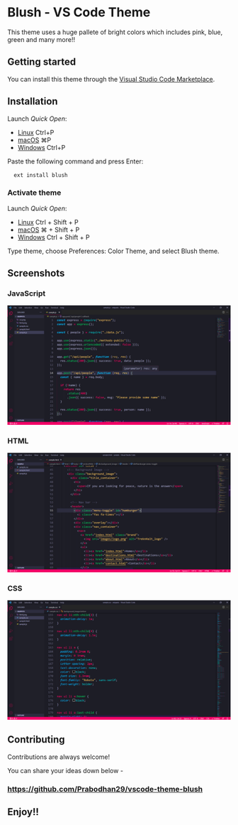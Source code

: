 # Blush - VS Code Theme

This theme uses a huge pallete of bright colors which includes pink, blue, green and many more!!

## Getting started

You can install this theme through the [Visual Studio Code Marketplace](https://marketplace.visualstudio.com/).

## Installation

Launch _Quick Open_:

- [Linux](https://code.visualstudio.com/shortcuts/keyboard-shortcuts-linux.pdf) Ctrl+P
- [macOS](https://code.visualstudio.com/shortcuts/keyboard-shortcuts-macos.pdf) ⌘P
- [Windows](https://code.visualstudio.com/shortcuts/keyboard-shortcuts-windows.pdf) Ctrl+P

Paste the following command and press Enter:

```
  ext install blush
```
### **Activate theme**

Launch _Quick Open_:

- [Linux](https://code.visualstudio.com/shortcuts/keyboard-shortcuts-linux.pdf) Ctrl + Shift + P
- [macOS](https://code.visualstudio.com/shortcuts/keyboard-shortcuts-macos.pdf) ⌘ + Shift + P
- [Windows](https://code.visualstudio.com/shortcuts/keyboard-shortcuts-windows.pdf) Ctrl + Shift + P

Type theme, choose Preferences: Color Theme, and select Blush theme.

## **Screenshots**

### **JavaScript**
![JS Screenshot](https://github.com/Prabodhan29/vscode-theme-blush/blob/main/images/js.png?raw=true)

### **HTML**
![HTML Screenshot](https://github.com/Prabodhan29/vscode-theme-blush/blob/main/images/html.png?raw=true)
  
### **CSS**
![CSS Screenshot](https://github.com/Prabodhan29/vscode-theme-blush/blob/main/images/css.png?raw=true)


## Contributing

Contributions are always welcome!

You can share your ideas down below -

### https://github.com/Prabodhan29/vscode-theme-blush



## **Enjoy!!**
